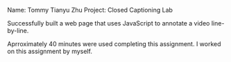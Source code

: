 Name: Tommy Tianyu Zhu
Project: Closed Captioning Lab

Successfully built a web page that uses JavaScript to annotate a video line-by-line. 

Aprroximately 40 minutes were used completing this assignment. I worked on this assignment by myself. 
